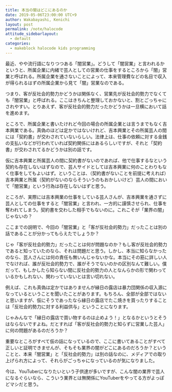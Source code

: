 ```yaml
---
title: 本当の闇はどこにあるのか
date: 2019-05-06T23:00:00 UTC+9
author: Wakabayashi, Kenichi
layout: post
permalink: /note/halocode
attitude_sidebarlayout:
  - default
categories:
  - makeblock halocode kids programming
---
```

最近、やや流行語になりつつある「闇営業」。どうして「闇営業」と言われるかというと、所属企業に内緒で芸人としての営業の仕事をするところから「闇」営業と呼ばれる。所属企業を通さないことによって、本来管理費などの名目で収入が得られるはずの所属企業から見て「闇」営業なのである。

つまり、客が反社会的勢力かどうかは関係なく、営業先が反社会的勢力でなくても「闇営業」と呼ばれる。ここはきちんと整理しておかないと、割とごっちゃにされやすい。とりあえず、客が反社会的勢力だったかどうかは一旦横において話を進めます。

ところで、所属企業と書いたけれど今回の場合の所属企業とは言うまでもなく吉本興業である。真偽のほどは定かではないけれど、吉本興業とその所属芸人の間には「契約書」が交わされていないらしい。法律上は、仕事の依頼に対する金銭の支払いなどが行われていれば契約関係にはあるらしいですが、それと「契約書」が交わされてるかどうかは別の話です。

仮に吉本興業と所属芸人の間に契約書がないのであれば、他で仕事するなという契約も存在しないはずなので、芸人サイドとしては吉本興業に何のことわりもなく仕事をしてもよいはず。ということは、（契約書がないことを前提に考えれば）吉本興業と所属（契約がないのならそういうのもおかしいけど）芸人の間において「闇営業」という行為は存在しないはずと思う。

ところが、実際には吉本興業の仕事をしている芸人さんが、吉本興業を通さずに芸人としての仕事をすると「闇営業」と言われ、一方的に謹慎させられ、仕事を奪われてしまう。契約書を交わした相手でもないのに。これこそが「業界の闇」じゃないの？

ここまでの説明で、今回の「闇営業」と「客が反社会的勢力」だったことは別の話であることが分かってもらえたでしょうか？

じゃ「客が反社会的勢力」だったことは何が問題なのか？もし客が反社会的勢力であると知っていたのなら、それは問題だと思う。しかし、本当に知らなかったのなら、芸人さんには何の責任も無いんじゃないかな。本当にその筋に詳しい人でなければ、誰が反社会的勢力で、誰がそうでないのかの区別なんて難しい。僕だって、もしかしたら知らない間に反社会的勢力の人となんらかの形で関わっているかもしれない、関わっていないとは言い切れない。

例えば、これも真偽は定かではありませんが縁日の露店は暴力団関係の収入源になっているということを聞いたことがあります。もちろん、全部が全部ではないと思いますが、仮にそうであったなら縁日の露店でたこ焼きを買ったりすることは「反社会的勢力に対する利益供与」ということになります。

じゃみんなで「縁日の露店で買い物するのは止めよう！」となるかというとそうはならないですよね。だとすれば「客が反社会的勢力と知らずに営業した芸人」に何の問題があるのだろうか？

重要なところがすべて仮の話になっているので、ここに書いてあることがすべて正しいと証明できませんが、そもそも業界の闇がどこにあるのだろうか？ということと、本来「闇営業」と「反社会的勢力」は別の話なのに、メディアでの取り上げられ方によって、それらがごっちゃになっているのが気になりました。

今は、YouTuberになりたいという子供達が多いですが、こんな闇の業界で芸人になるぐらいなら、こういう業界とは無関係にYouTuberをやってる方がよっぽどマシだと思う。